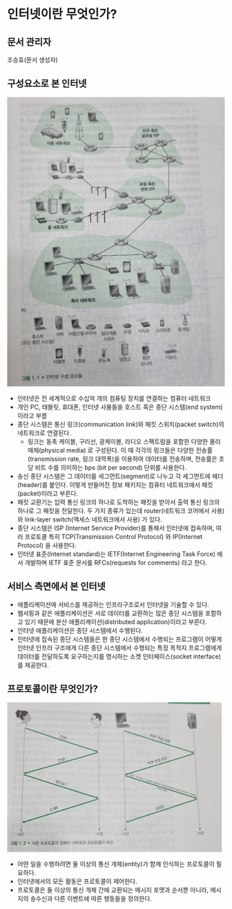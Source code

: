 # 인터넷이란 무엇인가?
## 문서 관리자
조승효(문서 생성자)
## 구성요소로 본 인터넷
![](./그림1-1.PNG)

   - 인터넷은 전 세계적으로 수십억 개의 컴퓨팅 장치를 연결하는 컴퓨터 네트워크
   - 개인 PC, 태블릿, 휴대폰, 인터넷 사물들을 호스트 혹은 종단 시스템(end system) 이라고 부름
   - 종단 시스템은 통신 링크(communication link)와 패킷 스위치(packet switch)의 네트워크로 연결된다.
      - 링크는 동축 케이블, 구리선, 광케이블, 라디오 스펙트럼을 포함한 다양한 물리 매체(physical media) 로 구성된다. 이 때 각각의 링크들은 다양한 전송률(transmission rate, 링크 대역폭)을 이용하여 데이터를 전송하며, 전송률은 초당 비트 수를 의미하는 bps (bit per second) 단위를 사용한다.
   - 송신 종단 시스템은 그 데이터를 세그먼트(segment)로 나누고 각 세그먼트에 헤더(header)를 붙인다. 이렇게 만들어진 정보 패키지는 컴퓨터 네트워크에서 패킷(packet)이라고 부른다.
   - 패킷 교환기는 입력 통신 링크의 하나로 도착하는 패킷을 받아서 출력 통신 링크의 하나로 그 패킷을 전달한다. 두 가지 종류가 있는데 router(네트워크 코어에서 사용) 와 link-layer switch(액세스 네트워크에서 사용) 가 있다.
   - 종단 시스템은 ISP (Internet Service Provider)를 통해서 인터넷에 접속하며, 여러 프로토콜 특히 TCP(Transmission Control Protocol) 와 IP(Internet Protocol) 을 사용한다.
   - 인터넷 표준(Internet standard)는 IETF(Internet Engineering Task Force) 에서 개발하며 IETF 표준 문서를 RFCs(requests for comments) 라고 한다.
## 서비스 측면에서 본 인터넷
   - 애플리케이션에 서비스를 제공하는 인프라구조로서 인터넷을 기술할 수 있다.
   - 웹서핑과 같은 애플리케이션은 서로 데이터를 교환하는 많은 종단 시스템을 포함하고 있기 때문에 분산 애플리케이션(distributed application)이라고 부른다.
   - 인터넷 애플리케이션은 종단 시스템에서 수행된다.
   - 인터넷에 접속된 종단 시스템들은 한 종단 시스템에서 수행되는 프로그램이 어떻게 인터넷 인프라 구조에게 다른 종단 시스템에서 수행되는 특정 목적지 프로그램에게 데이터를 전달하도록 요구하는지를 명시하는 소켓 인터페이스(socket interface)를 제공한다.
## 프로토콜이란 무엇인가?
![](./그림1-2.PNG)
   - 어떤 일을 수행하려면 둘 이상의 통신 개체(entity)가 함께 인식하는 프로토콜이 필요하다.
   - 인터넷에서의 모든 활동은 프로토콜이 제어한다.
   - 프로토콜은 둘 이상의 통신 개체 간에 교환되는 메시지 포맷과 순서뿐 아니라, 메시지의 송수신과 다른 이벤트에 따른 행동들을 정의한다.